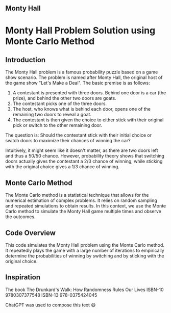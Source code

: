 ## Monty Hall

# Monty Hall Problem Solution using Monte Carlo Method

## Introduction

The Monty Hall problem is a famous probability puzzle based on a game show scenario. The problem is named after Monty Hall, the original host of the game show "Let's Make a Deal". The basic premise is as follows:

1. A contestant is presented with three doors. Behind one door is a car (the prize), and behind the other two doors are goats.
2. The contestant picks one of the three doors.
3. The host, who knows what is behind each door, opens one of the remaining two doors to reveal a goat.
4. The contestant is then given the choice to either stick with their original pick or switch to the other remaining door.

The question is: Should the contestant stick with their initial choice or switch doors to maximize their chances of winning the car?

Intuitively, it might seem like it doesn't matter, as there are two doors left and thus a 50/50 chance. However, probability theory shows that switching doors actually gives the contestant a 2/3 chance of winning, while sticking with the original choice gives a 1/3 chance of winning.

## Monte Carlo Method

The Monte Carlo method is a statistical technique that allows for the numerical estimation of complex problems. It relies on random sampling and repeated simulations to obtain results. In this context, we use the Monte Carlo method to simulate the Monty Hall game multiple times and observe the outcomes.

## Code Overview

This code simulates the Monty Hall problem using the Monte Carlo method. It repeatedly plays the game with a large number of iterations to empirically determine the probabilities of winning by switching and by sticking with the original choice.

## Inspiration

The book The Drunkard's Walk: How Randomness Rules Our Lives 
ISBN-10 9780307377548
ISBN-13 978-0375424045


ChatGPT was used to compose this text 😄